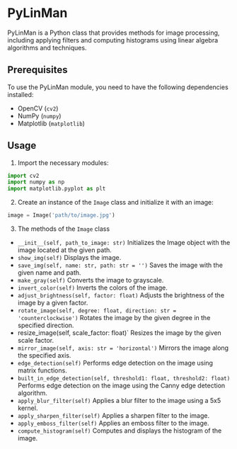 # PyLinMan

PyLinMan is a Python class that provides methods for image processing, including applying filters and computing histograms using linear algebra algorithms and techniques.

## Prerequisites

To use the PyLinMan module, you need to have the following dependencies installed:
- OpenCV (`cv2`)
- NumPy (`numpy`)
- Matplotlib (`matplotlib`)

## Usage

1. Import the necessary modules:

```python
import cv2
import numpy as np
import matplotlib.pyplot as plt
```
2. Create an instance of the `Image` class and initialize it with an image:
```python
image = Image('path/to/image.jpg')
```
3. The methods of the `Image` class

- `__init__(self, path_to_image: str)` 
Initializes the Image object with the image located at the given path.
- `show_img(self)`
Displays the image.
- `save_img(self, name: str, path: str = '')`
Saves the image with the given name and path.
- `make_gray(self)`
Converts the image to grayscale.
- `invert_color(self)`
Inverts the colors of the image.
- `adjust_brightness(self, factor: float)`
Adjusts the brightness of the image by a given factor.
- `rotate_image(self, degree: float, direction: str = 'counterclockwise')`
Rotates the image by the given degree in the specified direction.
- resize_image(self, scale_factor: float)`
Resizes the image by the given scale factor.
- `mirror_image(self, axis: str = 'horizontal')`
Mirrors the image along the specified axis.
- `edge_detection(self)` 
Performs edge detection on the image using matrix functions.
- `built_in_edge_detection(self, threshold1: float, threshold2: float)`
Performs edge detection on the image using the Canny edge detection algorithm.
- `apply_blur_filter(self)` 
Applies a blur filter to the image using a 5x5 kernel.
- `apply_sharpen_filter(self)`
Applies a sharpen filter to the image.
- `apply_emboss_filter(self)`
Applies an emboss filter to the image.
- `compute_histogram(self)`
Computes and displays the histogram of the image.
